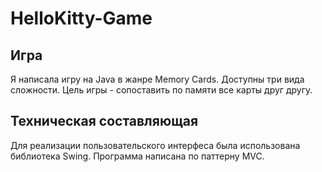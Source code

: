 # HelloKitty-Game

## Игра
Я написала игру на Java в жанре Memory Cards. Доступны три вида сложности. Цель игры - сопоставить по памяти все карты друг другу.

## Техническая составляющая
Для реализации пользовательского интерфеса была использована библиотека Swing. Программа написана по паттерну MVC.
